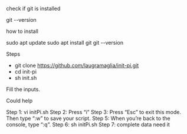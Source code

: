 check if git is installed

git --version



how to install

sudo apt update
sudo apt install git
git --version

Steps

- git clone https://github.com/laugramaglia/init-pi.git
- cd init-pi
- sh init.sh

Fill the inputs.




Could help 

Step 1: vi initPi.sh
Step 2: Press “i”
Step 3: Press “Esc” to exit this mode. Then type “:w” to save your script.
Step 5: When you’re back to the console, type “:q”.
Step 6: sh initPi.sh
Step 7: complete data need it
